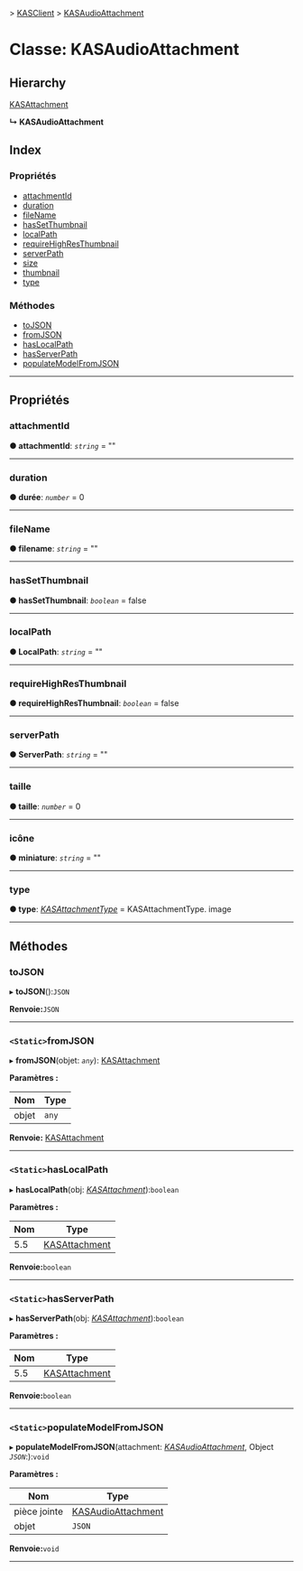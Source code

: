 [](../README.md) > [KASClient](../modules/kasclient.md) > [KASAudioAttachment](../classes/kasclient.kasaudioattachment.md)

# <a name="class-kasaudioattachment"></a>Classe: KASAudioAttachment

## <a name="hierarchy"></a>Hierarchy

 [KASAttachment](kasclient.kasattachment.md)

**↳ KASAudioAttachment**

## <a name="index"></a>Index

### <a name="properties"></a>Propriétés

* [attachmentId](kasclient.kasaudioattachment.md#attachmentid)
* [duration](kasclient.kasaudioattachment.md#duration)
* [fileName](kasclient.kasaudioattachment.md#filename)
* [hasSetThumbnail](kasclient.kasaudioattachment.md#hassetthumbnail)
* [localPath](kasclient.kasaudioattachment.md#localpath)
* [requireHighResThumbnail](kasclient.kasaudioattachment.md#requirehighresthumbnail)
* [serverPath](kasclient.kasaudioattachment.md#serverpath)
* [size](kasclient.kasaudioattachment.md#size)
* [thumbnail](kasclient.kasaudioattachment.md#thumbnail)
* [type](kasclient.kasaudioattachment.md#type)
### <a name="methods"></a>Méthodes

* [toJSON](kasclient.kasaudioattachment.md#tojson)
* [fromJSON](kasclient.kasaudioattachment.md#fromjson)
* [hasLocalPath](kasclient.kasaudioattachment.md#haslocalpath)
* [hasServerPath](kasclient.kasaudioattachment.md#hasserverpath)
* [populateModelFromJSON](kasclient.kasaudioattachment.md#populatemodelfromjson)

---

## <a name="properties"></a>Propriétés

<a id="attachmentid"></a>

###  <a name="attachmentid"></a>attachmentId

**● attachmentId**: *`string`* = ""

___

<a id="duration"></a>

###  <a name="duration"></a>duration

**● durée**: *`number`* = 0

___

<a id="filename"></a>

###  <a name="filename"></a>fileName

**● filename**: *`string`* = ""

___

<a id="hassetthumbnail"></a>

###  <a name="hassetthumbnail"></a>hasSetThumbnail

**● hasSetThumbnail**: *`boolean`* = false

___

<a id="localpath"></a>

###  <a name="localpath"></a>localPath

**● LocalPath**: *`string`* = ""

___

<a id="requirehighresthumbnail"></a>

###  <a name="requirehighresthumbnail"></a>requireHighResThumbnail

**● requireHighResThumbnail**: *`boolean`* = false

___

<a id="serverpath"></a>

###  <a name="serverpath"></a>serverPath

**● ServerPath**: *`string`* = ""

___

<a id="size"></a>

###  <a name="size"></a>taille

**● taille**: *`number`* = 0

___

<a id="thumbnail"></a>

###  <a name="thumbnail"></a>icône

**● miniature**: *`string`* = ""

___

<a id="type"></a>

###  <a name="type"></a>type

**● type**: *[KASAttachmentType](../enums/kasclient.kasattachmenttype.md)* = KASAttachmentType. image

___

## <a name="methods"></a>Méthodes

<a id="tojson"></a>

###  <a name="tojson"></a>toJSON

▸ **toJSON**():`JSON`

**Renvoie:**`JSON`

___

<a id="fromjson"></a>

### <a name="static-fromjson"></a>`<Static>`fromJSON

▸ **fromJSON**(objet: *`any`*): [KASAttachment](kasclient.kasattachment.md)

**Paramètres :**

| Nom | Type |
| ------ | ------ |
| objet | `any` |

**Renvoie:** [KASAttachment](kasclient.kasattachment.md)

___

<a id="haslocalpath"></a>

### <a name="static-haslocalpath"></a>`<Static>`hasLocalPath

▸ **hasLocalPath**(obj: *[KASAttachment](kasclient.kasattachment.md)*):`boolean`

**Paramètres :**

| Nom | Type |
| ------ | ------ |
| 5.5 | [KASAttachment](kasclient.kasattachment.md) |

**Renvoie:**`boolean`

___

<a id="hasserverpath"></a>

### <a name="static-hasserverpath"></a>`<Static>`hasServerPath

▸ **hasServerPath**(obj: *[KASAttachment](kasclient.kasattachment.md)*):`boolean`

**Paramètres :**

| Nom | Type |
| ------ | ------ |
| 5.5 | [KASAttachment](kasclient.kasattachment.md) |

**Renvoie:**`boolean`

___

<a id="populatemodelfromjson"></a>

### <a name="static-populatemodelfromjson"></a>`<Static>`populateModelFromJSON

▸ **populateModelFromJSON**(attachment: *[KASAudioAttachment](kasclient.kasaudioattachment.md)*, Object *`JSON`*:):`void`

**Paramètres :**

| Nom | Type |
| ------ | ------ |
| pièce jointe | [KASAudioAttachment](kasclient.kasaudioattachment.md) |
| objet | `JSON` |

**Renvoie:**`void`

___

